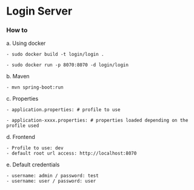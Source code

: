 # Login Server
### How to

a. Using docker
    
    - sudo docker build -t login/login .
    
    - sudo docker run -p 8070:8070 -d login/login
    
b. Maven
    
    - mvn spring-boot:run

c. Properties

    - application.properties: # profile to use
    
    - application-xxxx.properties: # properties loaded depending on the profile used
    
d. Frontend
    
    - Profile to use: dev
    - default root url access: http://localhost:8070
    
e. Default credentials

    - username: admin / password: test 
    - username: user / password: user 
    